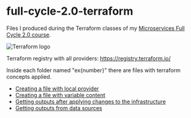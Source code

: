 # full-cycle-2.0-terraform

Files I produced during the Terraform classes of my [Microservices Full Cycle 2.0 course](https://drive.google.com/file/d/1MdN-qK_8Pfg6YI3TSfSa5_2-FHmqGxEP/view?usp=sharing).

![Terraform logo](https://static.imasters.com.br/wp-content/uploads/2021/06/07111412/terraform1.jpeg)

Terraform registry with all providers: https://registry.terraform.io/

Inside each folder named "ex{number}" there are files with terraform concepts applied.

- [Creating a file with local provider](https://github.com/axell-brendow/full-cycle-2.0-terraform/blob/master/ex01_local_provider/README.md)
- [Creating a file with variable content](https://github.com/axell-brendow/full-cycle-2.0-terraform/blob/master/ex02_variables/README.md)
- [Getting outputs after applying changes to the infrastructure](https://github.com/axell-brendow/full-cycle-2.0-terraform/blob/master/ex03_outputs/README.md)
- [Getting outputs from data sources](https://github.com/axell-brendow/full-cycle-2.0-terraform/blob/master/ex04_data_sources/README.md)
